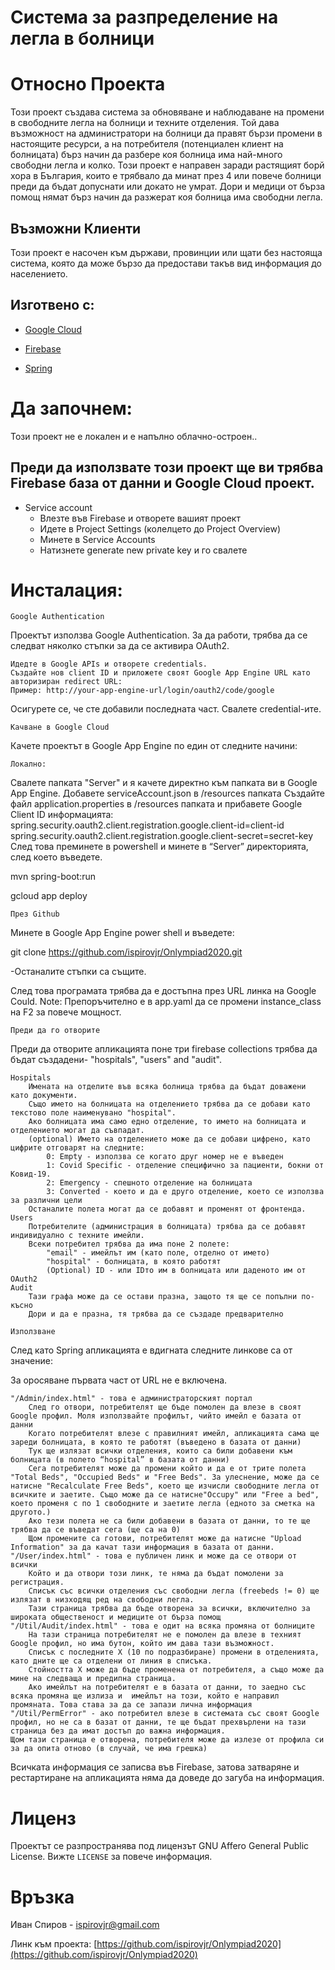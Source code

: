 # Система за разпределение на легла в болници


# Относно Проекта

Този проект създава система за обновяване и наблюдаване на промени в свободните легла на болници и техните отделения. Той дава възможност на администратори на болници да правят бързи промени в настоящите ресурси, а на потребителя (потенциален клиент на болницата) бърз начин да разбере коя болница има най-много свободни легла и колко.
Този проект е направен заради растящият борй хора в България, които е трябвало да минат през 4 или повече болници преди да бъдат допуснати или докато не умрат. Дори и медици от бърза помощ нямат бърз начин да разжерат коя болница има свободни легла.

## Възможни Клиенти

Този проект е насочен към държави, провинции или щати без настояща система, която да може бързо да предостави такъв вид информация до населението.

## Изготвено с:

* [Google Cloud](https://cloud.google.com/)

* [Firebase](https://firebase.google.com/)

* [Spring](https://spring.io/)

# Да започнем:

Този проект не е локален и е напълно облачно-остроен..

## Преди да използвате този проект ще ви трябва Firebase база от данни и Google Cloud проект.

* Service account
  * Влезте във Firebase и отворете вашият проект
  * Идете в Project Settings (колелцето до Project Overview)
  * Минете в Service Accounts
  * Натизнете generate new private key и го свалете

# Инсталация:

	Google Authentication
Проектът използва Google Authentication. За да работи, трябва да се следват няколко стъпки за да се активира OAuth2.

	Идедте в Google APIs и отворете credentials.
	Създайте нов client ID и приложете своят Google App Engine URL като авторизиран redirect URL:
	Пример: http://your-app-engine-url/login/oauth2/code/google

Осигурете се, че сте добавили последната част.
Свалете credential-ите.

	Качване в Google Cloud
Качете проектът в Google App Engine по един от следните начини:

	Локално:
	
Свалете папката "Server" и я качете директно към папката ви в Google App Engine.
Добавете serviceAccount.json в /resources папката
Създайте файл application.properties в /resources папката и прибавете Google Client ID информацията:
spring.security.oauth2.client.registration.google.client-id=client-id spring.security.oauth2.client.registration.google.client-secret=secret-key
След това преминете в powershell и минете в “Server” директорията, след което въведете.

mvn spring-boot:run

gcloud app deploy

	През Github
	
Минете в Google App Engine power shell и въведете:

git clone https://github.com/ispirovjr/Onlympiad2020.git

-Останалите стъпки са същите.

След това програмата трябва да е достъпна през URL линка на Google Could. 
Note: Препоръчително е в app.yaml да се промени instance_class на F2 за повече мощност.

	Преди да го отворите
Преди да отворите апликацията поне три firebase collections трябва да бъдат създадени- "hospitals", "users" and "audit".

	Hospitals
		Имената на отделите във всяка болница трябва да бъдат доважени като документи.
		Също името на болницата на отделението трябва да се добави като текстово поле наименувано "hospital".
		Ако болницата има само едно отделение, то името на болницата и отделението могат да съвпадат.
		(optional) Името на отделението може да се добави цифрено, като цифрите отговарят на следните:
			0: Empty - използва се когато друг номер не е въведен
			1: Covid Specific - отделение специфично за пациенти, бокни от Ковид-19.
			2: Emergency - спешното отделение на болницата
			3: Converted - което и да е друго отделение, което се използва за различни цели
		Останалите полета могат да се добавят и променят от фронтенда.
	Users
		Потребителите (администрация в болницата) трябва да се добавят индивидуално с техните имейли.
		Всеки потребител трябва да има поне 2 полете:
			"email" - имейлът им (като поле, отделно от името)
			"hospital" - болницата, в която работят
			(Optional) ID - или IDто им в болницата или даденото им от OAuth2 
	Audit
		Тази графа може да се остави празна, защото тя ще се попълни по-късно
		Дори и да е празна, тя трябва да се създаде предварително

	Използване
След като Spring апликацията е вдигната следните линкове са от значение:

За оросяване първата част от URL не е включена.

	"/Admin/index.html" - това е администраторският портал
		След го отвори, потребителят ще бъде помолен да влезе в своят Google профил. Моля използвайте профилът, чийто имейл е базата от данни
		Когато потребителят влезе с правилният имейл, апликацията сама ще зареди болницата, в която те работят (въведено в базата от данни)
		Тук ще излязат всички отделения, които са били добавени към болницата (в полето “hospital” в базата от данни)
		Сега потребителят може да промени който и да е от трите полета "Total Beds", "Occupied Beds" и "Free Beds". За улеснение, може да се натисне "Recalculate Free Beds", което ще изчисли свободните легла от всичките и заетите. Също може да се натисне"Occupy" или "Free a bed", което променя с по 1 свободните и заетите легла (едното за сметка на другото.)
		Ако тези полета не са били добавени в базата от данни, то те ще трябва да се въведат сега (ще са на 0)
		Щом промените са готови, потребителят може да натисне "Upload Information" за да качат тази информация в базата от данни.
	"/User/index.html" - това е публичен линк и може да се отвори от всички
		Който и да отвори този линк, те няма да бъдат помолени за регистрация.
		Списък със всички отделения със свободни легла (freebeds != 0) ще излязат в низходящ ред на свободни легла.
		Тази страница трябва да бъде отворена за всички, включително за широката общественост и медиците от бърза помощ
	"/Util/Audit/index.html" - това е одит на всяка промяна от болниците
		На тази страница потребителят не е помолен да влезе в техният Google профил, но има бутон, който им дава тази възможност.
		Списък с последните X (10 по подразбиране) промени в отделенията, като дните ще са отделени от линия в списъка.
		Стойността X може да бъде променена от потребителя, а също може да мине на следваща и предипна страница.
		Ако имейлът на потребителят е в базата от данни, то заедно със всяка промяна ще излиза и  имейлът на този, който е направил промяната. Това става за да се запази лична информация
	"/Util/PermError" - ако потребител влезе в системата със своят Google профил, но не са в базат от данни, те ще бъдат прехвърлени на тази страница без да имат достъп до важна информация.
	Щом тази страница е отворена, потребителя може да излезе от профила си за да опита отново (в случай, че има грешка)

Всичката информация се записва във Firebase, затова затваряне и рестартиране на апликацията няма да доведе до загуба на информация.

# Лиценз

Проектът се разпространява под лицензът GNU Affero General Public License. Вижте `LICENSE` за повече информация.

# Връзка

Иван Спиров - [ispirovjr@gmail.com](ispirovjr@gmail.com)

Линк към проекта: [https://github.com/ispirovjr/Onlympiad2020](https://github.com/ispirovjr/Onlympiad2020)
